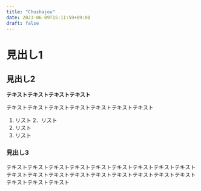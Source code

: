 ```yaml
---
title: "Chushajou"
date: 2023-06-09T15:11:59+09:00
draft: false
---
```


# 見出し1

## 見出し2

**テキストテキストテキストテキスト**

テキストテキストテキストテキストテキストテキストテキスト

1. リスト
2．リスト
3. リスト
4. リスト

### 見出し3

テキストテキストテキストテキストテキストテキストテキストテキストテキストテキストテキストテキストテキストテキストテキストテキストテキストテキストテキストテキストテキスト